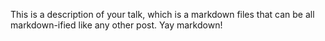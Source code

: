 <!--
---
title: "Talk 1 on Relevant Topic in Your Field"
collection: talks
type: "Talk"
permalink: /talks/2012-03-01-talk-1
venue: "UC San Francisco, Department of Testing"
date: 2012-03-01
location: "San Francisco, California"
---
-->
This is a description of your talk, which is a markdown files that can be all markdown-ified like any other post. Yay markdown!
